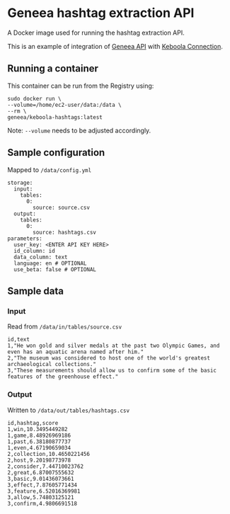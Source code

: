 # Geneea hashtag extraction API

A Docker image used for running the hashtag extraction API.

This is an example of integration of [Geneea API](https://api.geneea.com) with [Keboola Connection](https://connection.keboola.com).

## Running a container
This container can be run from the Registry using:

```
sudo docker run \
--volume=/home/ec2-user/data:/data \
--rm \
geneea/keboola-hashtags:latest
```
Note: `--volume` needs to be adjusted accordingly.

## Sample configuration
Mapped to `/data/config.yml`

```
storage:
  input:
    tables:
      0:
        source: source.csv
  output:
    tables:
      0:
        source: hashtags.csv
parameters:
  user_key: <ENTER API KEY HERE>
  id_column: id
  data_column: text
  language: en # OPTIONAL
  use_beta: false # OPTIONAL
```

## Sample data

### Input
Read from `/data/in/tables/source.csv`

```
id,text
1,"He won gold and silver medals at the past two Olympic Games, and even has an aquatic arena named after him."
2,"The museum was considered to host one of the world's greatest archaeological collections."
3,"These measurements should allow us to confirm some of the basic features of the greenhouse effect."
```

### Output
Written to `/data/out/tables/hashtags.csv`

```
id,hashtag,score
1,win,10.3495449282
1,game,8.48926969186
1,past,6.38180877737
1,even,4.67190659034
2,collection,10.4650221456
2,host,9.20198773978
2,consider,7.44710023762
2,great,6.87007555632
3,basic,9.01436073661
3,effect,7.87605771434
3,feature,6.52016369981
3,allow,5.74803125121
3,confirm,4.9806691518
```
